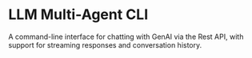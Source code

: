 # LLM Multi-Agent CLI

A command-line interface for chatting with GenAI via the Rest API, with support for streaming responses and conversation history.

